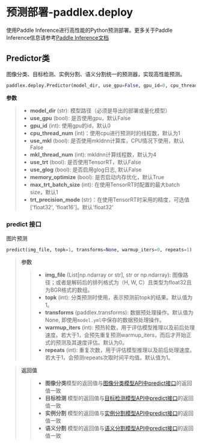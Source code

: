 # 预测部署-paddlex.deploy

使用Paddle Inference进行高性能的Python预测部署。更多关于Paddle Inference信息请参考[Paddle Inference文档](https://paddle-inference.readthedocs.io/en/latest/#)

## Predictor类

图像分类、目标检测、实例分割、语义分割统一的预测器，实现高性能预测。

```python
paddlex.deploy.Predictor(model_dir, use_gpu=False, gpu_id=0, cpu_thread_num=1, use_mkl=True, mkl_thread_num=4, use_trt=False, use_glog=False, memory_optimize=True, max_trt_batch_size=1, trt_precision_mode='float32')
```

**参数**

> * **model_dir** (str): 模型路径（必须是导出的部署或量化模型）
> * **use_gpu** (bool): 是否使用gpu，默认False
> * **gpu_id** (int): 使用gpu的id，默认0
> * **cpu_thread_num** (int)：使用cpu进行预测时的线程数，默认为1
> * **use_mkl** (bool): 是否使用mkldnn计算库，CPU情况下使用，默认False
> * **mkl_thread_num** (int): mkldnn计算线程数，默认为4
> * **use_trt** (bool): 是否使用TensorRT，默认False
> * **use_glog** (bool): 是否启用glog日志, 默认False
> * **memory_optimize** (bool): 是否启动内存优化，默认True
> * **max_trt_batch_size** (int): 在使用TensorRT时配置的最大batch size，默认1
> * **trt_precision_mode** (str)：在使用TensorRT时采用的精度，可选值['float32', 'float16']。默认'float32'


### predict 接口

图片预测

```python
predict(img_file, topk=1, transforms=None, warmup_iters=0, repeats=1)
```

> **参数**
>
> > * **img_file** (List[np.ndarray or str], str or np.ndarray):
                    图像路径；或者是解码后的排列格式为（H, W, C）且类型为float32且为BGR格式的数组。
> > * **topk** (int): 分类预测时使用，表示预测前topk的结果。默认值为1。
> > * **transforms** (paddlex.transforms): 数据预处理操作。默认值为None, 即使用`model.yml`中保存的数据预处理操作。
> > * **warmup_iters** (int): 预热轮数，用于评估模型推理以及前后处理速度。若大于1，会预先重复预测warmup_iters，而后才开始正式的预测及其速度评估。默认为0。
> > * **repeats** (int): 重复次数，用于评估模型推理以及前后处理速度。若大于1，会预测repeats次取时间平均值。默认值为1。


> **返回值**
>
> > * **图像分类**模型的返回值与[图像分类模型API中predict接口](./models/classification.md#predict)的返回值一致
> > * **目标检测** 模型的返回值与[目标检测模型API中predict接口](./models/detection.md#predict)的返回值一致
> > * **实例分割** 模型的返回值与[实例分割模型API中predict接口](./models/instance_segmentation.md#predict)的返回值一致
> > * **语义分割** 模型的返回值与[语义分割模型API中predict接口](./models/semantic_segmentation.md#predict)的返回值一致
